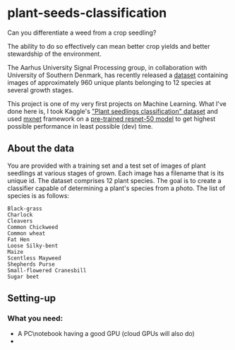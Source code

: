 # plant-seeds-classification
Can you differentiate a weed from a crop seedling?

The ability to do so effectively can mean better crop yields and better stewardship of the environment.

The Aarhus University Signal Processing group, in collaboration with University of Southern Denmark, has recently released a [dataset](https://vision.eng.au.dk/plant-seedlings-dataset/) containing images of approximately 960 unique plants belonging to 12 species at several growth stages.

This project is one of my very first projects on Machine Learning. What I've done here is, I took Kaggle's ["Plant seedlings classification" dataset](https://www.kaggle.com/c/plant-seedlings-classification/data) and used [mxnet](https://mxnet.apache.org/) framework on a [pre-trained resnet-50 model](http://data.mxnet.io/mxnet/models/imagenet-11k-place365-ch/) to get highest possible performance in least possible (dev) time.

## About the data
You are provided with a training set and a test set of images of plant seedlings at various stages of grown. Each image has a filename that is its unique id. The dataset comprises 12 plant species. The goal is to create a classifier capable of determining a plant's species from a photo. The list of species is as follows:

```
Black-grass
Charlock
Cleavers
Common Chickweed
Common wheat
Fat Hen
Loose Silky-bent
Maize
Scentless Mayweed
Shepherds Purse
Small-flowered Cranesbill
Sugar beet
```

## Setting-up
### What you need:
* A PC\notebook having a good GPU (cloud GPUs will also do)
* 
